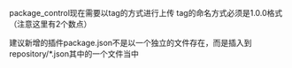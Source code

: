 package_control现在需要以tag的方式进行上传
tag的命名方式必须是1.0.0格式（注意这里有2个数点）

建议新增的插件package.json不是以一个独立的文件存在，而是插入到repository/*.json其中的一个文件当中